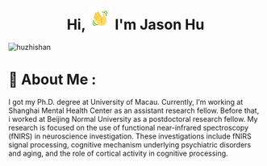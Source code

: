 <h1 align="center"> Hi, <img src="https://github.com/huzhishan/imgs/blob/main/gif/wave.gif" 
         alt="Waving hand animated gif"
         height="45"
         width="45" /> I'm Jason Hu</h1>

<p align="left"> <img src="https://komarev.com/ghpvc/?username=huzhishan&label=Views&color=blue&style=plastic&style=for-the-badge" alt="huzhishan" /> </p>

# 💫 About Me :
I got my Ph.D. degree at University of Macau. Currently, I’m working at Shanghai Mental Health Center as an assistant research fellow. Before that, i worked at Beijing Normal University as a postdoctoral research fellow. My research is focused on the use of functional near-infrared spectroscopy (fNIRS) in neuroscience investigation. These investigations include fNIRS signal processing, cognitive mechanism underlying psychiatric disorders and aging, and the role of cortical activity in cognitive processing.
